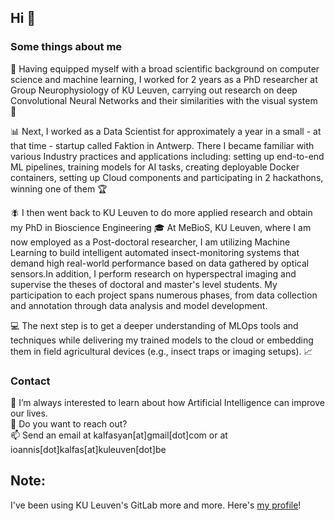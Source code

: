 ## Hi 👋
### Some things about me

🧠 Having equipped myself with a broad scientific background on computer science and machine learning, I worked for 2 years as a PhD researcher at Group Neurophysiology of KU Leuven, carrying out research on deep Convolutional Neural Networks and their similarities with the visual system 👀

📊 Next, I worked as a Data Scientist for approximately a year in a small - at that time - startup called Faktion in Antwerp. There I became familiar with various Industry practices and applications including: setting up end-to-end ML pipelines, training models for AI tasks, creating deployable Docker containers, setting up Cloud components and participating in 2 hackathons, winning one of them 🏆

🪰 I then went back to KU Leuven to do more applied research and obtain my PhD in Bioscience Engineering 🎓 At MeBioS, KU Leuven, where I am now employed as a Post-doctoral researcher, I am utilizing Machine Learning to build intelligent automated insect-monitoring systems that demand high real-world performance based on data gathered by optical sensors.In addition, I perform research on hyperspectral imaging and supervise the theses of doctoral and master's level students. My participation to each project spans numerous phases, from data collection and annotation through data analysis and model development. 

💻 The next step is to get a deeper understanding of MLOps tools and techniques while delivering my trained models to the cloud or embedding them in field agricultural devices (e.g., insect traps or imaging setups). 📈

### Contact

🌱 I’m always interested to learn about how Artificial Intelligence can improve our lives.  
💬 Do you want to reach out?  
📫 Send an email at kalfasyan[at]gmail[dot]com or at ioannis[dot]kalfas[at]kuleuven[dot]be

## Note:
I've been using KU Leuven's GitLab more and more. Here's [my profile](https://gitlab.kuleuven.be/u0107087)!
